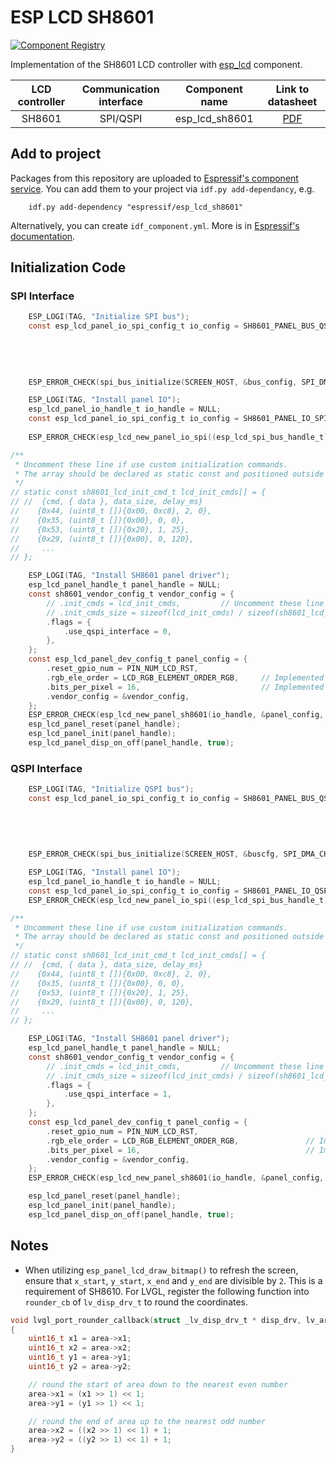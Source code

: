 # ESP LCD SH8601

[![Component Registry](https://components.espressif.com/components/espressif/esp_lcd_sh8601/badge.svg)](https://components.espressif.com/components/espressif/esp_lcd_sh8601)

Implementation of the SH8601 LCD controller with [esp_lcd](https://docs.espressif.com/projects/esp-idf/en/latest/esp32s3/api-reference/peripherals/lcd.html) component.

| LCD controller | Communication interface | Component name |                               Link to datasheet                               |
| :------------: | :---------------------: | :------------: | :---------------------------------------------------------------------------: |
|     SH8601     |        SPI/QSPI         | esp_lcd_sh8601 | [PDF](https://dl.espressif.com/AE/esp-iot-solution/SH8601A0_DataSheet_Preliminary_V0.0_UCS__191107_1_.pdf) |

## Add to project

Packages from this repository are uploaded to [Espressif's component service](https://components.espressif.com/).
You can add them to your project via `idf.py add-dependancy`, e.g.
```
    idf.py add-dependency "espressif/esp_lcd_sh8601"
```

Alternatively, you can create `idf_component.yml`. More is in [Espressif's documentation](https://docs.espressif.com/projects/esp-idf/en/latest/esp32/api-guides/tools/idf-component-manager.html).

## Initialization Code

### SPI Interface

```c
    ESP_LOGI(TAG, "Initialize SPI bus");
    const esp_lcd_panel_io_spi_config_t io_config = SH8601_PANEL_BUS_QSPI_CONFIG(PIN_NUM_LCD_PCLK,
                                                                                 PIN_NUM_LCD_DATA0,
                                                                                 PIN_NUM_LCD_DATA1,
                                                                                 PIN_NUM_LCD_DATA2,
                                                                                 PIN_NUM_LCD_DATA3,
                                                                                 SCREEN_H_RES * 80 * sizeof(uint16_t));
    ESP_ERROR_CHECK(spi_bus_initialize(SCREEN_HOST, &bus_config, SPI_DMA_CH_AUTO));

    ESP_LOGI(TAG, "Install panel IO");
    esp_lcd_panel_io_handle_t io_handle = NULL;
    const esp_lcd_panel_io_spi_config_t io_config = SH8601_PANEL_IO_SPI_CONFIG(PIN_NUM_LCD_CS, PIN_NUM_LCD_DC,
                                                                               callback, &callback_data);
    ESP_ERROR_CHECK(esp_lcd_new_panel_io_spi((esp_lcd_spi_bus_handle_t)SCREEN_HOST, &io_config, &io_handle));

/**
 * Uncomment these line if use custom initialization commands.
 * The array should be declared as static const and positioned outside the function.
 */
// static const sh8601_lcd_init_cmd_t lcd_init_cmds[] = {
// //  {cmd, { data }, data_size, delay_ms}
//    {0x44, (uint8_t []){0x00, 0xc8}, 2, 0},
//    {0x35, (uint8_t []){0x00}, 0, 0},
//    {0x53, (uint8_t []){0x20}, 1, 25},
//    {0x29, (uint8_t []){0x00}, 0, 120},
//     ...
// };

    ESP_LOGI(TAG, "Install SH8601 panel driver");
    esp_lcd_panel_handle_t panel_handle = NULL;
    const sh8601_vendor_config_t vendor_config = {
        // .init_cmds = lcd_init_cmds,         // Uncomment these line if use custom initialization commands
        // .init_cmds_size = sizeof(lcd_init_cmds) / sizeof(sh8601_lcd_init_cmd_t),
        .flags = {
            .use_qspi_interface = 0,
        },
    };
    const esp_lcd_panel_dev_config_t panel_config = {
        .reset_gpio_num = PIN_NUM_LCD_RST,
        .rgb_ele_order = LCD_RGB_ELEMENT_ORDER_RGB,     // Implemented by LCD command `36h`
        .bits_per_pixel = 16,                           // Implemented by LCD command `3Ah` (16/18/24)
        .vendor_config = &vendor_config,
    };
    ESP_ERROR_CHECK(esp_lcd_new_panel_sh8601(io_handle, &panel_config, &panel_handle));
    esp_lcd_panel_reset(panel_handle);
    esp_lcd_panel_init(panel_handle);
    esp_lcd_panel_disp_on_off(panel_handle, true);
```

### QSPI Interface

```c
    ESP_LOGI(TAG, "Initialize QSPI bus");
    const esp_lcd_panel_io_spi_config_t io_config = SH8601_PANEL_BUS_QSPI_CONFIG(PIN_NUM_LCD_PCLK,
                                                                                 PIN_NUM_LCD_DATA0,
                                                                                 PIN_NUM_LCD_DATA1,
                                                                                 PIN_NUM_LCD_DATA2,
                                                                                 PIN_NUM_LCD_DATA3,
                                                                                 SCREEN_H_RES * 80 * sizeof(uint16_t));
    ESP_ERROR_CHECK(spi_bus_initialize(SCREEN_HOST, &buscfg, SPI_DMA_CH_AUTO));

    ESP_LOGI(TAG, "Install panel IO");
    esp_lcd_panel_io_handle_t io_handle = NULL;
    const esp_lcd_panel_io_spi_config_t io_config = SH8601_PANEL_IO_QSPI_CONFIG(PIN_NUM_LCD_CS, callback, &callback_data);
    ESP_ERROR_CHECK(esp_lcd_new_panel_io_spi((esp_lcd_spi_bus_handle_t)SCREEN_HOST, &io_config, &io_handle));

/**
 * Uncomment these line if use custom initialization commands.
 * The array should be declared as static const and positioned outside the function.
 */
// static const sh8601_lcd_init_cmd_t lcd_init_cmds[] = {
// //  {cmd, { data }, data_size, delay_ms}
//    {0x44, (uint8_t []){0x00, 0xc8}, 2, 0},
//    {0x35, (uint8_t []){0x00}, 0, 0},
//    {0x53, (uint8_t []){0x20}, 1, 25},
//    {0x29, (uint8_t []){0x00}, 0, 120},
//     ...
// };

    ESP_LOGI(TAG, "Install SH8601 panel driver");
    esp_lcd_panel_handle_t panel_handle = NULL;
    const sh8601_vendor_config_t vendor_config = {
        // .init_cmds = lcd_init_cmds,         // Uncomment these line if use custom initialization commands
        // .init_cmds_size = sizeof(lcd_init_cmds) / sizeof(sh8601_lcd_init_cmd_t),
        .flags = {
            .use_qspi_interface = 1,
        },
    };
    const esp_lcd_panel_dev_config_t panel_config = {
        .reset_gpio_num = PIN_NUM_LCD_RST,
        .rgb_ele_order = LCD_RGB_ELEMENT_ORDER_RGB,               // Implemented by LCD command `36h`
        .bits_per_pixel = 16,                                     // Implemented by LCD command `3Ah`
        .vendor_config = &vendor_config,
    };
    ESP_ERROR_CHECK(esp_lcd_new_panel_sh8601(io_handle, &panel_config, &panel_handle));

    esp_lcd_panel_reset(panel_handle);
    esp_lcd_panel_init(panel_handle);
    esp_lcd_panel_disp_on_off(panel_handle, true);
```

## Notes

* When utilizing `esp_panel_lcd_draw_bitmap()` to refresh the screen, ensure that `x_start`, `y_start`, `x_end` and `y_end` are divisible by `2`. This is a requirement of SH8610. For LVGL, register the following function into `rounder_cb` of `lv_disp_drv_t` to round the coordinates.

```c
void lvgl_port_rounder_callback(struct _lv_disp_drv_t * disp_drv, lv_area_t * area)
{
    uint16_t x1 = area->x1;
    uint16_t x2 = area->x2;
    uint16_t y1 = area->y1;
    uint16_t y2 = area->y2;

    // round the start of area down to the nearest even number
    area->x1 = (x1 >> 1) << 1;
    area->y1 = (y1 >> 1) << 1;

    // round the end of area up to the nearest odd number
    area->x2 = ((x2 >> 1) << 1) + 1;
    area->y2 = ((y2 >> 1) << 1) + 1;
}
```
